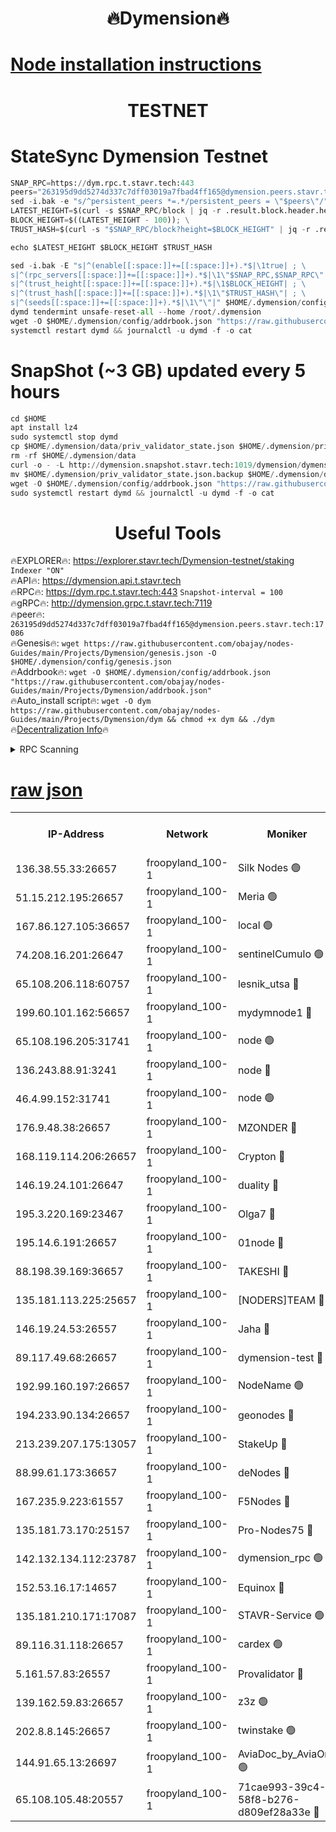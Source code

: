 <h1 align="center"> 🔥Dymension🔥</h1>

[Node installation instructions](https://github.com/obajay/nodes-Guides/tree/main/Projects/Dymension)
=

<h1 align="center"> TESTNET</h1>

# StateSync Dymension Testnet
```python
SNAP_RPC=https://dym.rpc.t.stavr.tech:443
peers="263195d9dd5274d337c7dff03019a7fbad4ff165@dymension.peers.stavr.tech:17086"
sed -i.bak -e "s/^persistent_peers *=.*/persistent_peers = \"$peers\"/" $HOME/.dymension/config/config.toml
LATEST_HEIGHT=$(curl -s $SNAP_RPC/block | jq -r .result.block.header.height); \
BLOCK_HEIGHT=$((LATEST_HEIGHT - 100)); \
TRUST_HASH=$(curl -s "$SNAP_RPC/block?height=$BLOCK_HEIGHT" | jq -r .result.block_id.hash)

echo $LATEST_HEIGHT $BLOCK_HEIGHT $TRUST_HASH

sed -i.bak -E "s|^(enable[[:space:]]+=[[:space:]]+).*$|\1true| ; \
s|^(rpc_servers[[:space:]]+=[[:space:]]+).*$|\1\"$SNAP_RPC,$SNAP_RPC\"| ; \
s|^(trust_height[[:space:]]+=[[:space:]]+).*$|\1$BLOCK_HEIGHT| ; \
s|^(trust_hash[[:space:]]+=[[:space:]]+).*$|\1\"$TRUST_HASH\"| ; \
s|^(seeds[[:space:]]+=[[:space:]]+).*$|\1\"\"|" $HOME/.dymension/config/config.toml
dymd tendermint unsafe-reset-all --home /root/.dymension
wget -O $HOME/.dymension/config/addrbook.json "https://raw.githubusercontent.com/obajay/nodes-Guides/main/Projects/Dymension/addrbook.json"
systemctl restart dymd && journalctl -u dymd -f -o cat

```
# SnapShot (~3 GB) updated every 5 hours
```python
cd $HOME
apt install lz4
sudo systemctl stop dymd
cp $HOME/.dymension/data/priv_validator_state.json $HOME/.dymension/priv_validator_state.json.backup
rm -rf $HOME/.dymension/data
curl -o - -L http://dymension.snapshot.stavr.tech:1019/dymension/dymension-snap.tar.lz4 | lz4 -c -d - | tar -x -C $HOME/.dymension --strip-components 2
mv $HOME/.dymension/priv_validator_state.json.backup $HOME/.dymension/data/priv_validator_state.json
wget -O $HOME/.dymension/config/addrbook.json "https://raw.githubusercontent.com/obajay/nodes-Guides/main/Projects/Dymension/addrbook.json"
sudo systemctl restart dymd && journalctl -u dymd -f -o cat
```

 <h1 align="center"> Useful Tools</h1>

🔥EXPLORER🔥:     https://explorer.stavr.tech/Dymension-testnet/staking        `Indexer "ON"` \
🔥API🔥:          https://dymension.api.t.stavr.tech \
🔥RPC🔥:          https://dym.rpc.t.stavr.tech:443                  `Snapshot-interval = 100` \
🔥gRPC🔥:         http://dymension.grpc.t.stavr.tech:7119 \
🔥peer🔥:         `263195d9dd5274d337c7dff03019a7fbad4ff165@dymension.peers.stavr.tech:17086` \
🔥Genesis🔥:     ```wget https://raw.githubusercontent.com/obajay/nodes-Guides/main/Projects/Dymension/genesis.json -O $HOME/.dymension/config/genesis.json``` \
🔥Addrbook🔥:    ```wget -O $HOME/.dymension/config/addrbook.json "https://raw.githubusercontent.com/obajay/nodes-Guides/main/Projects/Dymension/addrbook.json"``` \
🔥Auto_install script🔥: ```wget -O dym https://raw.githubusercontent.com/obajay/nodes-Guides/main/Projects/Dymension/dym && chmod +x dym && ./dym``` \
🔥[Decentralization Info](https://github.com/obajay/StateSync-snapshots/tree/main/Projects/Dymension/Decentralization)🔥


<details>
<summary>RPC Scanning</summary>

<h2 align="center"> We scan nodes in real time every 4 hours. And we provide the final result of RPC endpoints.
We cannot influence the operation of these nodes in any way. </h2>


```python
If Voting Power is higher than 0 --> then the Node is a validator of the network and may be subject to attack and be a potential threat to the chain.
```
```python
We marked such validators with a red symbol
```

</details>

[raw json](https://rpc-check.dymt.stavr.tech/dymt/rpc-dymt-result.json)
=


<table><tr><th>IP-Address</th><th>Network</th><th>Moniker</th><th>Latest Block Height</th><th>Earliest Block Height</th><th>Catching Up</th><th>Tx Index</th><th>Voting Power</th><th>Scan Time</th></tr><tr><td>136.38.55.33:26657</td><td>froopyland_100-1</td><td>Silk Nodes 🟢</td><td>2401345</td><td>1</td><td>False</td><td>on</td><td>0</td><td>2024-02-02T13:36:25.837266638UTC</td></tr><tr><td>51.15.212.195:26657</td><td>froopyland_100-1</td><td>Meria 🟢</td><td>1651535</td><td>1238063</td><td>False</td><td>on</td><td>0</td><td>2024-02-02T13:35:08.801878146UTC</td></tr><tr><td>167.86.127.105:36657</td><td>froopyland_100-1</td><td>local 🟢</td><td>1651535</td><td>1318001</td><td>False</td><td>off</td><td>0</td><td>2024-02-02T13:36:24.898583737UTC</td></tr><tr><td>74.208.16.201:26647</td><td>froopyland_100-1</td><td>sentinelCumulo 🟢</td><td>2401333</td><td>1652923</td><td>False</td><td>on</td><td>0</td><td>2024-02-02T13:35:12.723279236UTC</td></tr><tr><td>65.108.206.118:60757</td><td>froopyland_100-1</td><td>lesnik_utsa 🔴</td><td>2401337</td><td>1652923</td><td>False</td><td>on</td><td>1</td><td>2024-02-02T13:35:36.489262378UTC</td></tr><tr><td>199.60.101.162:56657</td><td>froopyland_100-1</td><td>mydymnode1 🔴</td><td>2401337</td><td>1652923</td><td>False</td><td>off</td><td>3</td><td>2024-02-02T13:35:37.200906318UTC</td></tr><tr><td>65.108.196.205:31741</td><td>froopyland_100-1</td><td>node 🟢</td><td>2401341</td><td>1652923</td><td>False</td><td>on</td><td>0</td><td>2024-02-02T13:36:00.852058702UTC</td></tr><tr><td>136.243.88.91:3241</td><td>froopyland_100-1</td><td>node 🔴</td><td>2401343</td><td>1652923</td><td>False</td><td>on</td><td>1</td><td>2024-02-02T13:36:09.195983605UTC</td></tr><tr><td>46.4.99.152:31741</td><td>froopyland_100-1</td><td>node 🟢</td><td>2401343</td><td>1652923</td><td>False</td><td>on</td><td>0</td><td>2024-02-02T13:36:11.583041638UTC</td></tr><tr><td>176.9.48.38:26657</td><td>froopyland_100-1</td><td>MZONDER 🔴</td><td>2401344</td><td>1652923</td><td>False</td><td>on</td><td>1</td><td>2024-02-02T13:36:20.055965533UTC</td></tr><tr><td>168.119.114.206:26657</td><td>froopyland_100-1</td><td>Crypton 🔴</td><td>2401346</td><td>1652923</td><td>False</td><td>off</td><td>1</td><td>2024-02-02T13:36:30.802068888UTC</td></tr><tr><td>146.19.24.101:26647</td><td>froopyland_100-1</td><td>duality 🔴</td><td>2401340</td><td>1655313</td><td>False</td><td>on</td><td>1</td><td>2024-02-02T13:35:53.227486241UTC</td></tr><tr><td>195.3.220.169:23467</td><td>froopyland_100-1</td><td>Olga7 🔴</td><td>2401344</td><td>1655313</td><td>False</td><td>on</td><td>1</td><td>2024-02-02T13:36:20.397314205UTC</td></tr><tr><td>195.14.6.191:26657</td><td>froopyland_100-1</td><td>01node 🔴</td><td>2401346</td><td>1655732</td><td>False</td><td>on</td><td>1</td><td>2024-02-02T13:36:30.553807121UTC</td></tr><tr><td>88.198.39.169:36657</td><td>froopyland_100-1</td><td>TAKESHI 🔴</td><td>2401333</td><td>1656584</td><td>False</td><td>on</td><td>1</td><td>2024-02-02T13:35:12.991332064UTC</td></tr><tr><td>135.181.113.225:25657</td><td>froopyland_100-1</td><td>[NODERS]TEAM 🔴</td><td>2401342</td><td>1656584</td><td>False</td><td>on</td><td>1</td><td>2024-02-02T13:36:03.954018834UTC</td></tr><tr><td>146.19.24.53:26557</td><td>froopyland_100-1</td><td>Jaha 🔴</td><td>2401343</td><td>1656584</td><td>False</td><td>off</td><td>1</td><td>2024-02-02T13:36:08.873590298UTC</td></tr><tr><td>89.117.49.68:26657</td><td>froopyland_100-1</td><td>dymension-test 🔴</td><td>2401346</td><td>1723012</td><td>False</td><td>on</td><td>1</td><td>2024-02-02T13:36:31.124564928UTC</td></tr><tr><td>192.99.160.197:26657</td><td>froopyland_100-1</td><td>NodeName 🟢</td><td>1829304</td><td>1826584</td><td>False</td><td>on</td><td>0</td><td>2024-02-02T13:36:35.956500548UTC</td></tr><tr><td>194.233.90.134:26657</td><td>froopyland_100-1</td><td>geonodes 🔴</td><td>2401340</td><td>2015001</td><td>False</td><td>on</td><td>1</td><td>2024-02-02T13:35:54.290827524UTC</td></tr><tr><td>213.239.207.175:13057</td><td>froopyland_100-1</td><td>StakeUp 🔴</td><td>2401347</td><td>2060558</td><td>False</td><td>off</td><td>1</td><td>2024-02-02T13:36:36.275446664UTC</td></tr><tr><td>88.99.61.173:36657</td><td>froopyland_100-1</td><td>deNodes 🔴</td><td>2401341</td><td>2077398</td><td>False</td><td>off</td><td>1</td><td>2024-02-02T13:36:01.132376513UTC</td></tr><tr><td>167.235.9.223:61557</td><td>froopyland_100-1</td><td>F5Nodes 🔴</td><td>2401338</td><td>2100380</td><td>False</td><td>off</td><td>1</td><td>2024-02-02T13:35:41.562674889UTC</td></tr><tr><td>135.181.73.170:25157</td><td>froopyland_100-1</td><td>Pro-Nodes75 🔴</td><td>2401335</td><td>2101335</td><td>False</td><td>on</td><td>1</td><td>2024-02-02T13:35:25.963184336UTC</td></tr><tr><td>142.132.134.112:23787</td><td>froopyland_100-1</td><td>dymension_rpc 🟢</td><td>2401340</td><td>2101340</td><td>False</td><td>on</td><td>0</td><td>2024-02-02T13:35:52.532861777UTC</td></tr><tr><td>152.53.16.17:14657</td><td>froopyland_100-1</td><td>Equinox 🔴</td><td>2401333</td><td>2169800</td><td>False</td><td>on</td><td>1</td><td>2024-02-02T13:35:11.915035675UTC</td></tr><tr><td>135.181.210.171:17087</td><td>froopyland_100-1</td><td>STAVR-Service 🟢</td><td>2401334</td><td>2225118</td><td>False</td><td>on</td><td>0</td><td>2024-02-02T13:35:18.974704267UTC</td></tr><tr><td>89.116.31.118:26657</td><td>froopyland_100-1</td><td>cardex 🟢</td><td>2401339</td><td>2339417</td><td>False</td><td>on</td><td>0</td><td>2024-02-02T13:35:48.154417703UTC</td></tr><tr><td>5.161.57.83:26557</td><td>froopyland_100-1</td><td>Provalidator 🔴</td><td>2401332</td><td>2339618</td><td>False</td><td>on</td><td>1</td><td>2024-02-02T13:35:09.518632485UTC</td></tr><tr><td>139.162.59.83:26657</td><td>froopyland_100-1</td><td>z3z 🟢</td><td>2401333</td><td>2374973</td><td>False</td><td>on</td><td>0</td><td>2024-02-02T13:35:16.460156487UTC</td></tr><tr><td>202.8.8.145:26657</td><td>froopyland_100-1</td><td>twinstake 🟢</td><td>2401342</td><td>2384116</td><td>False</td><td>off</td><td>0</td><td>2024-02-02T13:36:08.397214524UTC</td></tr><tr><td>144.91.65.13:26697</td><td>froopyland_100-1</td><td>AviaDoc_by_AviaOne 🟢</td><td>2401308</td><td>2389766</td><td>False</td><td>on</td><td>0</td><td>2024-02-02T13:35:25.536598412UTC</td></tr><tr><td>65.108.105.48:20557</td><td>froopyland_100-1</td><td>71cae993-39c4-58f8-b276-d809ef28a33e 🔴</td><td>2401340</td><td>2392923</td><td>False</td><td>on</td><td>1</td><td>2024-02-02T13:35:52.867966174UTC</td></tr></table>
